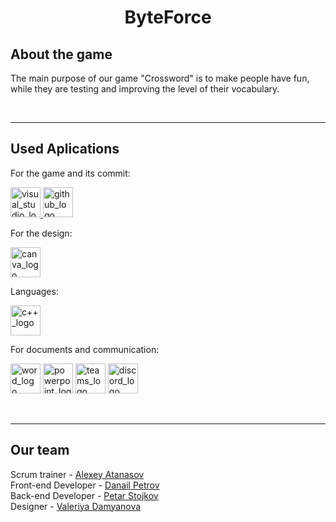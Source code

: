 <h1 align="center">ByteForce</h1>


## About the game
The main purpose of our game "Crossword" is to make people have fun, while they are testing and improving the level of their vocabulary. 

<br>
<hr>

## Used Aplications
For the game and its commit:
<p align="left">
  <a href="https://visualstudio.microsoft.com/"><img src="https://static.wikia.nocookie.net/logopedia/images/6/62/Brand_Visual_Studio_Win_2019.svg/revision/latest/scale-to-width-down/250?cb=20191019024151" alt="visual_studio_logo" width=48px /> </a>
  <a href="https://github.com/dashboard"><img src="https://image.freepik.com/free-icon/github-cat-in-a-circle_318-41747.jpg" alt="github_logo" width=48px /> </a>
</p>

For the design:
<p align="left">
  <a href="https://www.canva.com/?msockid=39e6725c97be65811ad566e29617647a"><img src="https://freelogopng.com/images/all_img/1656733637logo-canva-png.png" alt="canva_logo" width=48px /> </a>
</p>

Languages:
<p align="left">
  <a href="https://cplusplus.com/"><img src="https://upload.wikimedia.org/wikipedia/commons/thumb/1/18/ISO_C%2B%2B_Logo.svg/1822px-ISO_C%2B%2B_Logo.svg.png" alt="c++_logo" width=48px /></a>
</p>  

For documents and communication:
<p align="left">
  <a href="https://www.microsoft.com/en-us/microsoft-365/word?msockid=39e6725c97be65811ad566e29617647a"><img src="https://img.icons8.com/color/344/ms-word.png" alt="word_logo" width=48px /></a>
  <a href="https://www.microsoft.com/en-us/microsoft-365/powerpoint?msockid=39e6725c97be65811ad566e29617647a"><img src="https://img.icons8.com/color/344/ms-powerpoint.png" alt="powerpoint_logo" width=48px /></a>
  <a href="https://teams.microsoft.com/v2/?skipauthstrap=1"><img src="https://img.icons8.com/color/344/microsoft-teams.png" alt="teams_logo" width=48px /></a>
  <a href="https://discord.com/"><img src="https://logodownload.org/wp-content/uploads/2017/11/discord-logo-1-1-599x599.png" alt="discord_logo" width=48px /></a>
</p>
<br>
<hr>

## Our team
Scrum trainer - <a href = "https://github.com/AYAAtanasov23"> Alexey Atanasov </a><br>
Front-end Developer - <a href = "https://github.com/DZPetrov23"> Danail Petrov </a><br>
Back-end Developer - <a href = "https://github.com/PVStojkov23"> Petar Stojkov </a><br>
Designer - <a href = "https://github.com/VMDamyanova23"> Valeriya Damyanova </a><br>

